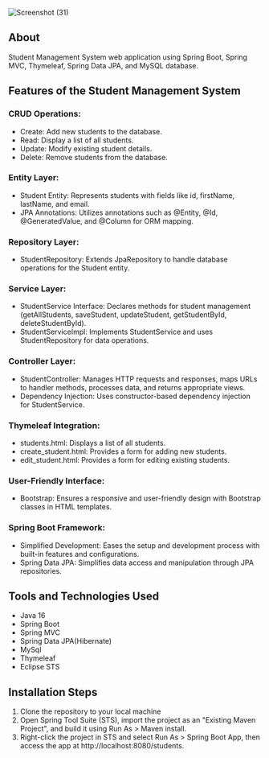 ![Screenshot (31)](https://github.com/sureshsiripurapu5/Student-Management-System/assets/139056065/2aa26698-0b0d-4f8e-8f23-c8a1cc03767f)




## About

Student Management System web application using Spring Boot, Spring MVC, Thymeleaf, Spring Data JPA, and MySQL database.

## Features of the Student Management System

### CRUD Operations:
- Create: Add new students to the database.
- Read: Display a list of all students.
- Update: Modify existing student details.
- Delete: Remove students from the database.
  
### Entity Layer:
- Student Entity: Represents students with fields like id, firstName, lastName, and email.
- JPA Annotations: Utilizes annotations such as @Entity, @Id, @GeneratedValue, and @Column for ORM mapping.

### Repository Layer:
- StudentRepository: Extends JpaRepository to handle database operations for the Student entity.

### Service Layer:
- StudentService Interface: Declares methods for student management (getAllStudents, saveStudent, updateStudent, getStudentById, deleteStudentById).
- StudentServiceImpl: Implements StudentService and uses StudentRepository for data operations.

### Controller Layer:
- StudentController: Manages HTTP requests and responses, maps URLs to handler methods, processes data, and returns appropriate views.
- Dependency Injection: Uses constructor-based dependency injection for StudentService.

### Thymeleaf Integration:
- students.html: Displays a list of all students.
- create_student.html: Provides a form for adding new students.
- edit_student.html: Provides a form for editing existing students.

### User-Friendly Interface:
- Bootstrap: Ensures a responsive and user-friendly design with Bootstrap classes in HTML templates.

### Spring Boot Framework:
- Simplified Development: Eases the setup and development process with built-in features and configurations.
- Spring Data JPA: Simplifies data access and manipulation through JPA repositories.


## Tools and Technologies Used

- Java 16
- Spring Boot
- Spring MVC
- Spring Data JPA(Hibernate)
- MySql
- Thymeleaf
- Eclipse STS

## Installation Steps

1. Clone the repository to your local machine
2. Open Spring Tool Suite (STS), import the project as an "Existing Maven Project", and build it using Run As > Maven install.
3. Right-click the project in STS and select Run As > Spring Boot App, then access the app at http://localhost:8080/students.
